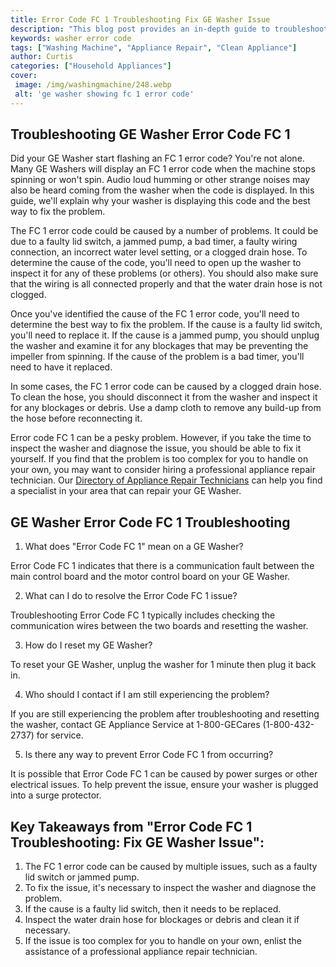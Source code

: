 ```yaml
---
title: Error Code FC 1 Troubleshooting Fix GE Washer Issue
description: "This blog post provides an in-depth guide to troubleshooting an error code FC 1 on a GE washer Learn how to fix and prevent from the issue from happening again"
keywords: washer error code
tags: ["Washing Machine", "Appliance Repair", "Clean Appliance"]
author: Curtis
categories: ["Household Appliances"]
cover: 
 image: /img/washingmachine/248.webp
 alt: 'ge washer showing fc 1 error code'
---
```

## Troubleshooting GE Washer Error Code FC 1
Did your GE Washer start flashing an FC 1 error code? You're not alone. Many GE Washers will display an FC 1 error code when the machine stops spinning or won't spin. Audio loud humming or other strange noises may also be heard coming from the washer when the code is displayed. In this guide, we'll explain why your washer is displaying this code and the best way to fix the problem.

The FC 1 error code could be caused by a number of problems. It could be due to a faulty lid switch, a jammed pump, a bad timer, a faulty wiring connection, an incorrect water level setting, or a clogged drain hose. To determine the cause of the code, you'll need to open up the washer to inspect it for any of these problems (or others). You should also make sure that the wiring is all connected properly and that the water drain hose is not clogged.

Once you've identified the cause of the FC 1 error code, you'll need to determine the best way to fix the problem. If the cause is a faulty lid switch, you'll need to replace it. If the cause is a jammed pump, you should unplug the washer and examine it for any blockages that may be preventing the impeller from spinning. If the cause of the problem is a bad timer, you'll need to have it replaced.

In some cases, the FC 1 error code can be caused by a clogged drain hose. To clean the hose, you should disconnect it from the washer and inspect it for any blockages or debris. Use a damp cloth to remove any build-up from the hose before reconnecting it.

Error code FC 1 can be a pesky problem. However, if you take the time to inspect the washer and diagnose the issue, you should be able to fix it yourself. If you find that the problem is too complex for you to handle on your own, you may want to consider hiring a professional appliance repair technician. Our [Directory of Appliance Repair Technicians](./pages/appliance-repair-technicians) can help you find a specialist in your area that can repair your GE Washer.

## GE Washer Error Code FC 1 Troubleshooting

1. What does "Error Code FC 1" mean on a GE Washer? 

Error Code FC 1 indicates that there is a communication fault between the main control board and the motor control board on your GE Washer. 

2. What can I do to resolve the Error Code FC 1 issue? 

Troubleshooting Error Code FC 1 typically includes checking the communication wires between the two boards and resetting the washer. 

3. How do I reset my GE Washer? 

To reset your GE Washer, unplug the washer for 1 minute then plug it back in. 

4. Who should I contact if I am still experiencing the problem?

If you are still experiencing the problem after troubleshooting and resetting the washer, contact GE Appliance Service at 1-800-GECares (1-800-432-2737) for service. 

5. Is there any way to prevent Error Code FC 1 from occurring? 

It is possible that Error Code FC 1 can be caused by power surges or other electrical issues. To help prevent the issue, ensure your washer is plugged into a surge protector.

## Key Takeaways from "Error Code FC 1 Troubleshooting: Fix GE Washer Issue":
1. The FC 1 error code can be caused by multiple issues, such as a faulty lid switch or jammed pump.
2. To fix the issue, it's necessary to inspect the washer and diagnose the problem.
3. If the cause is a faulty lid switch, then it needs to be replaced.
4. Inspect the water drain hose for blockages or debris and clean it if necessary.
5. If the issue is too complex for you to handle on your own, enlist the assistance of a professional appliance repair technician.
